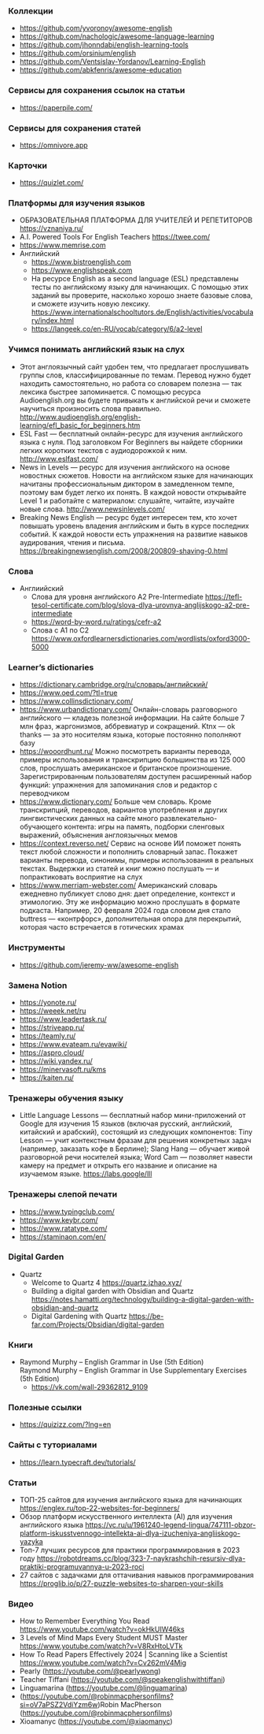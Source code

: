 
### Коллекции

- https://github.com/yvoronoy/awesome-english
- https://github.com/nachologic/awesome-language-learning
- https://github.com/jhonndabi/english-learning-tools
- https://github.com/orsinium/english
- https://github.com/Ventsislav-Yordanov/Learning-English
- https://github.com/abkfenris/awesome-education

### Сервисы для сохранения ссылок на статьи

- https://paperpile.com/

### Сервисы для сохранения статей

- https://omnivore.app

### Карточки

- https://quizlet.com/

### Платформы для изучения языков

- ОБРАЗОВАТЕЛЬНАЯ ПЛАТФОРМА ДЛЯ УЧИТЕЛЕЙ И РЕПЕТИТОРОВ https://vznaniya.ru/
- A.I. Powered Tools  For English Teachers https://twee.com/
- https://www.memrise.com
- Английский
  - https://www.bistroenglish.com
  - https://www.englishspeak.com
  - На ресурсе English as a second language (ESL) представлены тесты по английскому языку для начинающих. С помощью этих заданий вы проверите, насколько хорошо знаете базовые слова, и сможете изучить новую лексику. 
    https://www.internationalschooltutors.de/English/activities/vocabulary/index.html
  - https://langeek.co/en-RU/vocab/category/6/a2-level

### Учимся понимать английский язык на слух

- Этот англоязычный сайт удобен тем, что предлагает прослушивать группы слов, классифицированные по темам. Перевод нужно будет находить самостоятельно, но работа со словарем полезна — так лексика быстрее запоминается. С помощью ресурса Audioenglish.org вы будете привыкать к английской речи и сможете научиться произносить слова правильно.
  http://www.audioenglish.org/english-learning/efl_basic_for_beginners.htm
- ESL Fast — бесплатный онлайн-ресурс для изучения английского языка с нуля. Под заголовком For Beginners вы найдете сборники легких коротких текстов с аудиодорожкой к ним.
  http://www.eslfast.com/
- News in Levels — ресурс для изучения английского на основе новостных сюжетов. Новости на английском языке для начинающих начитаны профессиональным диктором в замедленном темпе, поэтому вам будет легко их понять. В каждой новости открывайте Level 1 и работайте с материалом: слушайте, читайте, изучайте новые слова.
  http://www.newsinlevels.com/
- Breaking News English — ресурс будет интересен тем, кто хочет повышать уровень владения английским и быть в курсе последних событий. К каждой новости есть упражнения на развитие навыков аудирования, чтения и письма.
  https://breakingnewsenglish.com/2008/200809-shaving-0.html

### Слова

- Англиийский
  - Слова для уровня английского A2 Pre-Intermediate https://tefl-tesol-certificate.com/blog/slova-dlya-urovnya-anglijskogo-a2-pre-intermediate
  - https://word-by-word.ru/ratings/cefr-a2
  - Слова с A1 по C2 https://www.oxfordlearnersdictionaries.com/wordlists/oxford3000-5000

### Learner’s dictionaries

- https://dictionary.cambridge.org/ru/словарь/английский/
- https://www.oed.com/?tl=true
- https://www.collinsdictionary.com/
- https://www.urbandictionary.com/ Онлайн-словарь разговорного английского — кладезь полезной информации. На сайте больше 7 млн фраз, жаргонизмов, аббревиатур и сокращений. Ktnx — ok thanks — за это носителям языка, которые постоянно пополняют базу
- https://wooordhunt.ru/ Можно посмотреть варианты перевода, примеры использования и транскрипцию большинства из 125 000 слов, прослушать американское и британское произношение. Зарегистрированным пользователям доступен расширенный набор функций: упражнения для запоминания слов и редактор с переводчиком
- https://www.dictionary.com/ Больше чем словарь. Кроме транскрипций, переводов, вариантов употребления и других лингвистических данных на сайте много развлекательно-обучающего контента: игры на память, подборки сленговых выражений, объяснения англоязычных мемов
- https://context.reverso.net/ Сервис на основе ИИ поможет понять текст любой сложности и пополнить словарный запас. Покажет варианты перевода, синонимы, примеры использования в реальных текстах. Выдержки из статей и книг можно послушать — и попрактиковать восприятие на слух
- https://www.merriam-webster.com/ Американский словарь ежедневно публикует слово дня: дает определение, контекст и этимологию. Эту же информацию можно прослушать в формате подкаста. Например, 20 февраля 2024 года словом дня стало buttress — «контрфорс», дополнительная опора для перекрытий, которая часто встречается в готических храмах

### Инструменты

- https://github.com/jeremy-ww/awesome-english

### Замена Notion

- https://yonote.ru/
- https://weeek.net/ru
- https://www.leadertask.ru/
- https://striveapp.ru/
- https://teamly.ru/
- https://www.evateam.ru/evawiki/
- https://aspro.cloud/
- https://wiki.yandex.ru/
- https://minervasoft.ru/kms
- https://kaiten.ru/

### Тренажеры обучения языку

- Little Language Lessons — бесплатный набор мини-приложений от Google для изучения 15 языков (включая русский, английский, китайский и арабский), состоящий из следующих компонентов: Tiny Lesson — учит контекстным фразам для решения конкретных задач (например, заказать кофе в Берлине); Slang Hang — обучает живой разговорной речи носителей языка; Word Cam — позволяет навести камеру на предмет и открыть его название и описание на изучаемом языке. https://labs.google/lll

### Тренажеры слепой печати

- https://www.typingclub.com/
- https://www.keybr.com/
- https://www.ratatype.com/
- https://staminaon.com/en/

### Digital Garden

- Quartz
  - Welcome to Quartz 4 https://quartz.jzhao.xyz/
  - Building a digital garden with Obsidian and Quartz https://notes.hamatti.org/technology/building-a-digital-garden-with-obsidian-and-quartz
  - Digital Gardening with Quartz https://be-far.com/Projects/Obsidian/digital-garden

### Книги

- Raymond Murphy – English Grammar in Use (5th Edition)  
      Raymond Murphy – English Grammar in Use Supplementary Exercises (5th Edition)
  - https://vk.com/wall-29362812_9109
  
### Полезные ссылки

- https://quizizz.com/?lng=en

### Сайты с туториалами

- https://learn.typecraft.dev/tutorials/

### Статьи

- ТОП-25 сайтов для изучения английского языка для начинающих https://englex.ru/top-22-websites-for-beginners/
- Обзор платформ искусственного интеллекта (AI) для изучения английского языка https://vc.ru/u/1961240-legend-lingua/747111-obzor-platform-iskusstvennogo-intellekta-ai-dlya-izucheniya-angliiskogo-yazyka
- Топ-7 лучших ресурсов для практики программирования в 2023 году https://robotdreams.cc/blog/323-7-naykrashchih-resursiv-dlya-praktiki-programuvannya-u-2023-roci
- 27 сайтов с задачками для оттачивания навыков программирования https://proglib.io/p/27-puzzle-websites-to-sharpen-your-skills

### Видео

- How to Remember Everything You Read https://www.youtube.com/watch?v=okHkUIW46ks
- 3 Levels of Mind Maps Every Student MUST Master https://www.youtube.com/watch?v=V8RxHtoLVTk
- How To Read Papers Effectively 2024 | Scanning like a Scientist https://www.youtube.com/watch?v=Cv262mV4Mig
- Pearly (https://youtube.com/@pearlywong)
- Teacher Tiffani  (https://youtube.com/@speakenglishwithtiffani)
- Linguamarina (https://youtube.com/@linguamarina)
- (https://youtube.com/@robinmacphersonfilms?si=oV7aPSZ2VdiYzm6w)Robin MacPherson  (https://youtube.com/@robinmacphersonfilms)
- Xioamanyc (https://youtube.com/@xiaomanyc)
